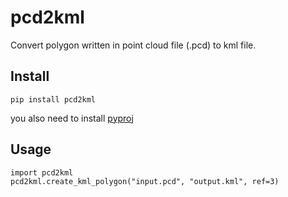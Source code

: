 # pcd2kml  

Convert polygon written in point cloud file (.pcd) to kml file.



## Install  

`pip install pcd2kml`

you also need to install [pyproj](https://github.com/jswhit/pyproj)

## Usage  


```
import pcd2kml
pcd2kml.create_kml_polygon("input.pcd", "output.kml", ref=3)
```
